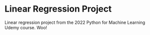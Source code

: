 # Linear Regression Project 

Linear regression project from the 2022 Python for Machine Learning Udemy course.
Woo!
